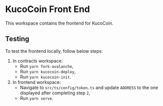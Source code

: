 # KucoCoin Front End

This workspace contains the frontend for KucoCoin.

## Testing

To test the frontend locally, follow below steps:

1. In contracts workspace:
    - Run `yarn fork-avalanche`,
    - Run `yarn kucocoin-deploy`,
    - Run `yarn kucocoin-init`.
2. In frontend workspace:
    - Navigate to `src/ts/config/token.ts` and update `ADDRESS` to the one displayed after completing step `2`,
    - Run `yarn serve`.
